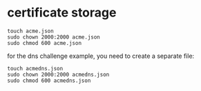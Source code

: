 # certificate storage

```
touch acme.json
sudo chown 2000:2000 acme.json
sudo chmod 600 acme.json
```

for the dns challenge example, you need to create a separate file:
```
touch acmedns.json
sudo chown 2000:2000 acmedns.json
sudo chmod 600 acmedns.json
```